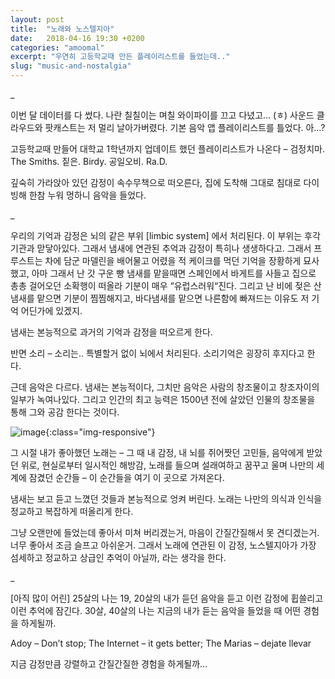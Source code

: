 ```yaml
---
layout: post
title:  "노래와 노스텔지아"
date:   2018-04-16 19:30 +0200
categories: "amoomal"
excerpt: "우연히 고등학교때 만든 플레이리스트를 들었는데.."
slug: "music-and-nostalgia"
---
```


_

이번 달 데이터를 다 썼다. 나란 칠칠이는 며칠 와이파이를 끄고 다녔고… (ㅎ) 사운드 클라우드와 팟캐스트는 저 멀리 날아가버렸다. 기본 음악 앱 플레이리스트를 틀었다. 아…?

고등학교때 만들어 대학교 1학년까지 업데이트 했던 플레이리스트가 나온다 – 검정치마. The Smiths. 짙은. Birdy. 공일오비. Ra.D.

깊숙히 가라앉아 있던 감정이 속수무책으로 떠오른다, 집에 도착해 그대로 침대로 다이빙해 한참 누워 멍하니 음악을 들었다.

_

우리의 기억과 감정은 뇌의 같은 부위 [limbic system] 에서 처리된다. 이 부위는 후각 기관과 맏닿아있다. 그래서 냄새에 연관된 추억과 감정이 특히나 생생하다고. 그래서 프루스트는 차에 담군 마델린을 배어물고 어렸을 적 케이크를 먹던 기억을 장황하게 묘사했고, 아마 그래서 난 갓 구운 빵 냄새를 맡을때면 스페인에서 바게트를 사들고 집으로 총총 걸어오던 소확행이 떠올라 기분이 매우 “유럽스러워“진다. 그리고 난 비에 젖은 산 냄새를 맡으면 기분이 찜찜해지고, 바다냄새를 맡으면 나른함에 빠져드는 이유도 저 기억 어딘가에 있겠지.

냄새는 본능적으로 과거의 기억과 감정을 떠오르게 한다.

반면 소리 – 소리는.. 특별할거 없이 뇌에서 처리된다. 소리기억은 굉장히 후지다고 한다.

근데 음악은 다르다. 냄새는 본능적이다, 그치만 음악은 사람의 창조물이고 창조자이의 일부가 녹여나있다. 그리고 인간의 최고 능력은 1500년 전에 살았던 인물의 창조물을 통해 그와 공감 한다는 것이다.

![image]({{site.baseurl}}/assets/images/the-black-skirts.gif){:class="img-responsive"}

그 시절 내가 좋아했던 노래는 – 그 때 내 감정, 내 뇌를 쥐어짯던 고민들, 음악에게 받았던 위로, 현실로부터 일시적인 해방감, 노래를 들으며 설래여하고 꿈꾸고 울며 나만의 세계에 잠겼던 순간들 – 이 순간들을 여기 이 곳으로 가져온다.

냄새는 보고 듣고 느꼈던 것들과 본능적으로 엉켜 버린다. 노래는 나만의 의식과 인식을 정교하고 복잡하게 떠올리게 한다.

그냥 오랜만에 들었는데 좋아서 미쳐 버리겠는거, 마음이 간질간질해서 못 견디겠는거. 너무 좋아서 조금 슬프고 아쉬운거. 그래서 노래에 연관된 이 감정, 노스텔지아가 가장 섬세하고 정교하고 상급인 추억이 아닐까, 라는 생각을 한다.

_

[아직 많이 어린] 25살의 나는 19, 20살의 내가 듣던 음악을 듣고 이런 감정에 휩쓸리고 이런 추억에 잠긴다. 30살, 40살의 나는 지금의 내가 듣는 음악을 들었을 때 어떤 경험을 하게될까.

Adoy – Don’t stop; The Internet – it gets better; The Marias – dejate llevar

지금 감정만큼 강렬하고 간질간질한 경험을 하게될까…


